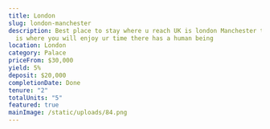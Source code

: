 ```yaml
---
title: London
slug: london-manchester
description: B﻿est place to stay where u reach UK is london Manchester the place
  is where you will enjoy ur time there has a human being
location: London
category: Palace
priceFrom: $30,000
yield: 5%
deposit: $20,000
completionDate: Done
tenure: "2"
totalUnits: "5"
featured: true
mainImage: /static/uploads/84.png
---
```

